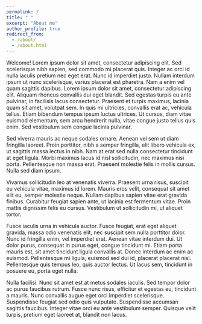 ```yaml
---
permalink: /
title: " "
excerpt: "About me"
author_profile: true
redirect_from: 
  - /about/
  - /about.html
---
```


Welcome! Lorem ipsum dolor sit amet, consectetur adipiscing elit. Sed scelerisque nibh sapien, sed commodo mi placerat quis. Integer ac orci id nulla iaculis pretium nec eget erat. Nunc id imperdiet justo. Nullam interdum ipsum ut nunc scelerisque, varius placerat est pharetra. Nam a enim vel quam sagittis dapibus. Lorem ipsum dolor sit amet, consectetur adipiscing elit. Aliquam rhoncus convallis dui eget blandit. Sed egestas turpis eu ante pulvinar, in facilisis lacus consectetur. Praesent et turpis maximus, lacinia quam sit amet, volutpat sem. In quis mi ultricies, convallis erat ac, vehicula tellus. Etiam bibendum tempus ipsum luctus ultrices. Ut cursus, diam vitae euismod elementum, sem arcu hendrerit nulla, vitae congue justo tellus quis enim. Sed vestibulum sem congue lacinia pulvinar.

Sed viverra mauris ac neque sodales ornare. Aenean vel sem ut diam fringilla laoreet. Proin porttitor, nibh a semper fringilla, elit libero vehicula ex, ut sagittis massa lectus in nibh. Nam at erat sed nulla consectetur tincidunt at eget ligula. Morbi maximus lacus id nisl sollicitudin, nec maximus nisi porta. Pellentesque non massa erat. Praesent molestie felis in mollis cursus. Nulla sed diam ipsum.

Vivamus sollicitudin leo at venenatis viverra. Praesent urna risus, suscipit eu vehicula vitae, maximus id lorem. Mauris eros velit, consequat sit amet elit eu, semper molestie neque. Nullam dapibus sapien vitae erat gravida finibus. Curabitur feugiat sapien ante, ut lacinia est fermentum vitae. Proin mattis dignissim felis eu cursus. Vestibulum ut sollicitudin mi, ut aliquet tortor.

Fusce iaculis urna in vehicula auctor. Fusce feugiat, erat eget aliquet gravida, massa odio venenatis elit, nec suscipit sem nulla porttitor dolor. Nunc id fringilla enim, vel imperdiet erat. Aenean vitae interdum dui. Ut dolor purus, consequat in purus eget, congue tincidunt mi. Etiam porta mauris est, sit amet tincidunt ligula convallis at. Donec interdum ac enim ac euismod. Pellentesque mi ligula, euismod sed dui id, placerat placerat nisl. Pellentesque quis tempus leo, quis auctor lectus. Ut lacus sem, tincidunt in posuere eu, porta eget nulla.

Nulla facilisi. Nunc sit amet est at metus sodales iaculis. Sed tempor dolor ac purus faucibus rutrum. Fusce nunc risus, efficitur et egestas eu, tincidunt a mauris. Nunc convallis augue eget orci imperdiet scelerisque. Suspendisse feugiat sed odio quis vulputate. Suspendisse accumsan sagittis faucibus. Integer vitae orci eu ante vestibulum semper. Quisque velit turpis, pretium eget laoreet at, blandit non lacus.
